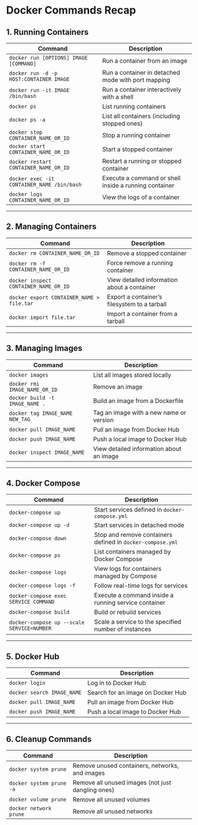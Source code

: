 # Docker Commands Recap

## 1. Running Containers

| **Command**                                | **Description**                                      |
|--------------------------------------------|------------------------------------------------------|
| `docker run [OPTIONS] IMAGE [COMMAND]`     | Run a container from an image                       |
| `docker run -d -p HOST:CONTAINER IMAGE`    | Run a container in detached mode with port mapping  |
| `docker run -it IMAGE /bin/bash`           | Run a container interactively with a shell          |
| `docker ps`                                | List running containers                             |
| `docker ps -a`                             | List all containers (including stopped ones)        |
| `docker stop CONTAINER_NAME_OR_ID`         | Stop a running container                            |
| `docker start CONTAINER_NAME_OR_ID`        | Start a stopped container                           |
| `docker restart CONTAINER_NAME_OR_ID`      | Restart a running or stopped container              |
| `docker exec -it CONTAINER_NAME /bin/bash` | Execute a command or shell inside a running container |
| `docker logs CONTAINER_NAME_OR_ID`         | View the logs of a container                        |

---

## 2. Managing Containers

| **Command**                                | **Description**                                      |
|--------------------------------------------|------------------------------------------------------|
| `docker rm CONTAINER_NAME_OR_ID`           | Remove a stopped container                          |
| `docker rm -f CONTAINER_NAME_OR_ID`        | Force remove a running container                    |
| `docker inspect CONTAINER_NAME_OR_ID`      | View detailed information about a container         |
| `docker export CONTAINER_NAME > file.tar`  | Export a container’s filesystem to a tarball        |
| `docker import file.tar`                   | Import a container from a tarball                  |

---

## 3. Managing Images

| **Command**                                | **Description**                                      |
|--------------------------------------------|------------------------------------------------------|
| `docker images`                            | List all images stored locally                      |
| `docker rmi IMAGE_NAME_OR_ID`              | Remove an image                                     |
| `docker build -t IMAGE_NAME .`             | Build an image from a Dockerfile                   |
| `docker tag IMAGE_NAME NEW_TAG`            | Tag an image with a new name or version             |
| `docker pull IMAGE_NAME`                   | Pull an image from Docker Hub                      |
| `docker push IMAGE_NAME`                   | Push a local image to Docker Hub                   |
| `docker inspect IMAGE_NAME`                | View detailed information about an image           |

---

## 4. Docker Compose

| **Command**                                | **Description**                                      |
|--------------------------------------------|------------------------------------------------------|
| `docker-compose up`                        | Start services defined in `docker-compose.yml`      |
| `docker-compose up -d`                     | Start services in detached mode                    |
| `docker-compose down`                      | Stop and remove containers defined in `docker-compose.yml` |
| `docker-compose ps`                        | List containers managed by Docker Compose          |
| `docker-compose logs`                      | View logs for containers managed by Compose         |
| `docker-compose logs -f`                   | Follow real-time logs for services                 |
| `docker-compose exec SERVICE COMMAND`      | Execute a command inside a running service container |
| `docker-compose build`                     | Build or rebuild services                          |
| `docker-compose up --scale SERVICE=NUMBER` | Scale a service to the specified number of instances |

---

## 5. Docker Hub

| **Command**                                | **Description**                                      |
|--------------------------------------------|------------------------------------------------------|
| `docker login`                             | Log in to Docker Hub                                |
| `docker search IMAGE_NAME`                 | Search for an image on Docker Hub                  |
| `docker pull IMAGE_NAME`                   | Pull an image from Docker Hub                      |
| `docker push IMAGE_NAME`                   | Push a local image to Docker Hub                   |

---

## 6. Cleanup Commands

| **Command**                                | **Description**                                      |
|--------------------------------------------|------------------------------------------------------|
| `docker system prune`                      | Remove unused containers, networks, and images      |
| `docker system prune -a`                   | Remove all unused images (not just dangling ones)   |
| `docker volume prune`                      | Remove all unused volumes                          |
| `docker network prune`                     | Remove all unused networks                         |
